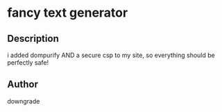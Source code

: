 # fancy text generator

## Description

i added dompurify AND a secure csp to my site, so everything should be perfectly safe!

## Author

downgrade
